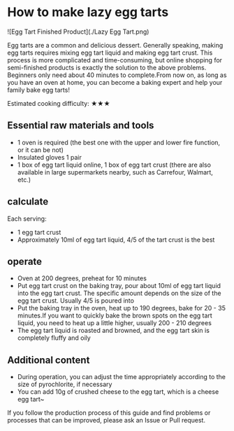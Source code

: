 # How to make lazy egg tarts

![Egg Tart Finished Product](./Lazy Egg Tart.png)

Egg tarts are a common and delicious dessert. Generally speaking, making egg tarts requires mixing egg tart liquid and making egg tart crust. This process is more complicated and time-consuming, but online shopping for semi-finished products is exactly the solution to the above problems. Beginners only need about 40 minutes to complete.From now on, as long as you have an oven at home, you can become a baking expert and help your family bake egg tarts!

Estimated cooking difficulty: ★★★

## Essential raw materials and tools

- 1 oven is required (the best one with the upper and lower fire function, or it can be not)
- Insulated gloves 1 pair
- 1 box of egg tart liquid online, 1 box of egg tart crust (there are also available in large supermarkets nearby, such as Carrefour, Walmart, etc.)

## calculate

Each serving:

- 1 egg tart crust
- Approximately 10ml of egg tart liquid, 4/5 of the tart crust is the best

## operate

- Oven at 200 degrees, preheat for 10 minutes
- Put egg tart crust on the baking tray, pour about 10ml of egg tart liquid into the egg tart crust. The specific amount depends on the size of the egg tart crust. Usually 4/5 is poured into
- Put the baking tray in the oven, heat up to 190 degrees, bake for 20 - 35 minutes.If you want to quickly bake the brown spots on the egg tart liquid, you need to heat up a little higher, usually 200 - 210 degrees
- The egg tart liquid is roasted and browned, and the egg tart skin is completely fluffy and oily

## Additional content

- During operation, you can adjust the time appropriately according to the size of pyrochlorite, if necessary
- You can add 10g of crushed cheese to the egg tart, which is a cheese egg tart~

If you follow the production process of this guide and find problems or processes that can be improved, please ask an Issue or Pull request.